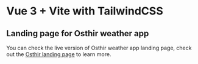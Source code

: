 # Vue 3 + Vite with TailwindCSS


## Landing page for Osthir weather app

You can check the live version of Osthir weather app landing page, check out the [Osthir landing page](https://osthir.netlify.app/) to learn more.


